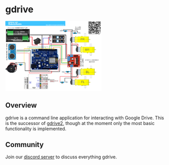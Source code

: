 # gdrive

<img src="https://raw.githubusercontent.com/cyberwisk/RobotoGuido/main/Robotoguido_esquema.png" width="300">

## Overview

gdrive is a command line application for interacting with Google Drive. This is the successor of [gdrive2](https://github.com/prasmussen/gdrive), though at the moment only the most basic functionality is implemented.

## Community

Join our [discord server](https://discord.gg/zPcdFUqKeQ) to discuss everything gdrive.
